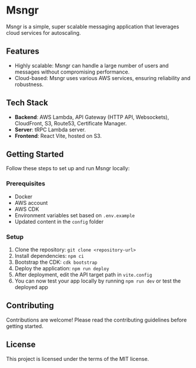 # Msngr

Msngr is a simple, super scalable messaging application that leverages cloud services for autoscaling.

## Features

- Highly scalable: Msngr can handle a large number of users and messages without compromising performance.
- Cloud-based: Msngr uses various AWS services, ensuring reliability and robustness.

## Tech Stack

- **Backend**: AWS Lambda, API Gateway (HTTP API, Websockets), CloudFront, S3, Route53, Certificate Manager.
- **Server**: tRPC Lambda server.
- **Frontend**: React Vite, hosted on S3.

## Getting Started

Follow these steps to set up and run Msngr locally:

### Prerequisites

- Docker
- AWS account
- AWS CDK
- Environment variables set based on `.env.example`
- Updated content in the `config` folder

### Setup

1. Clone the repository: `git clone <repository-url>`
2. Install dependencies: `npm ci`
3. Bootstrap the CDK: `cdk bootstrap`
4. Deploy the application: `npm run deploy`
5. After deployment, edit the API target path in `vite.config`
6. You can now test your app locally by running `npm run dev` or test the deployed app

## Contributing

Contributions are welcome! Please read the contributing guidelines before getting started.

## License

This project is licensed under the terms of the MIT license.
